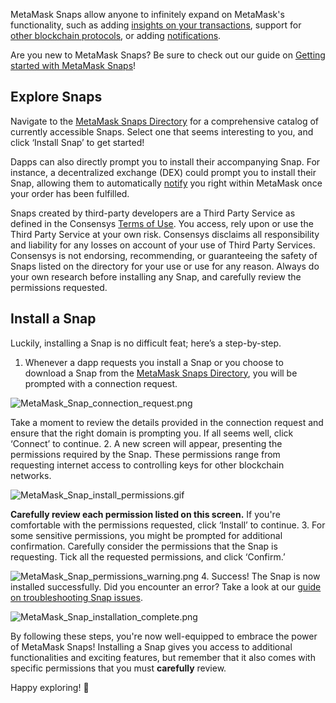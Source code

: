 MetaMask Snaps allow anyone to infinitely expand on MetaMask's functionality, such as adding [insights on your transactions](https://support.metamask.io/hc/en-us/articles/18377011111579), support for [other blockchain protocols](https://support.metamask.io/hc/en-us/articles/18376977618843), or adding [notifications](https://support.metamask.io/hc/en-us/articles/18376956006171).


Are you new to MetaMask Snaps? Be sure to check out our guide on [Getting started with MetaMask Snaps](https://support.metamask.io/hc/en-us/articles/18377120661019)!


Explore Snaps
-------------


Navigate to the [MetaMask Snaps Directory](https://snaps.metamask.io/?utm_source=metamaskSupport&utm_medium=knowledge-base&utm_campaign=2023_Sep_snaps-launch_content_none) for a comprehensive catalog of currently accessible Snaps. Select one that seems interesting to you, and click ‘Install Snap’ to get started!


Dapps can also directly prompt you to install their accompanying Snap. For instance, a decentralized exchange (DEX) could prompt you to install their Snap, allowing them to automatically [notify](https://support.metamask.io/hc/en-us/articles/18376956006171) you right within MetaMask once your order has been fulfilled.



Snaps created by third-party developers are a Third Party Service as defined in the Consensys [Terms of Use](https://consensys.io/terms-of-use/). You access, rely upon or use the Third Party Service at your own risk. Consensys disclaims all responsibility and liability for any losses on account of your use of Third Party Services. Consensys is not endorsing, recommending, or guaranteeing the safety of Snaps listed on the directory for your use or use for any reason. Always do your own research before installing any Snap, and carefully review the permissions requested.



Install a Snap
--------------


Luckily, installing a Snap is no difficult feat; here’s a step-by-step.


1. Whenever a dapp requests you install a Snap or you choose to download a Snap from the [MetaMask Snaps Directory](https://snaps.metamask.io/?utm_source=metamaskSupport&utm_medium=knowledge-base&utm_campaign=2023_Sep_snaps-launch_content_none), you will be prompted with a connection request.  
  

![MetaMask_Snap_connection_request.png](https://support.metamask.io/hc/article_attachments/18406921359643)


Take a moment to review the details provided in the connection request and ensure that the right domain is prompting you. If all seems well, click ‘Connect’ to continue.
2. A new screen will appear, presenting the permissions required by the Snap. These permissions range from requesting internet access to controlling keys for other blockchain networks.  
  

![MetaMask_Snap_install_permissions.gif](https://support.metamask.io/hc/article_attachments/18406892239131)


**Carefully review each permission listed on this screen.** If you're comfortable with the permissions requested, click ‘Install’ to continue.
3. For some sensitive permissions, you might be prompted for additional confirmation. Carefully consider the permissions that the Snap is requesting. Tick all the requested permissions, and click ‘Confirm.’


![MetaMask_Snap_permissions_warning.png](https://support.metamask.io/hc/article_attachments/18406921361563)
4. Success! The Snap is now installed successfully. Did you encounter an error? Take a look at our [guide on troubleshooting Snap issues](https://support.metamask.io/hc/en-us/articles/18377083455771).


![MetaMask_Snap_installation_complete.png](https://support.metamask.io/hc/article_attachments/18406892242843)


By following these steps, you're now well-equipped to embrace the power of MetaMask Snaps! Installing a Snap gives you access to additional functionalities and exciting features, but remember that it also comes with specific permissions that you must **carefully** review.


Happy exploring! 🚀

